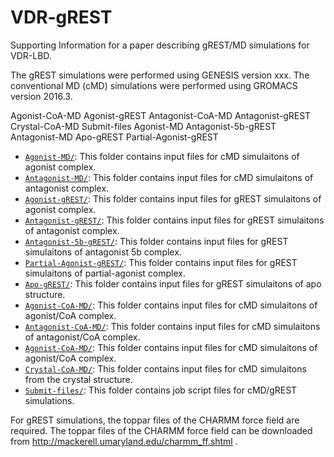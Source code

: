 # VDR-gREST
Supporting Information for a paper describing gREST/MD simulations for VDR-LBD.

The gREST simulations were performed using GENESIS version xxx.
The conventional MD (cMD) simulations were performed using GROMACS version 2016.3.

Agonist-CoA-MD  Agonist-gREST        Antagonist-CoA-MD  Antagonist-gREST  Crystal-CoA-MD         Submit-files
Agonist-MD      Antagonist-5b-gREST  Antagonist-MD      Apo-gREST         Partial-Agonist-gREST

- [`Agonist-MD/`](Agonist-MD): This folder contains input files for cMD simulaitons of agonist complex.
- [`Antagonist-MD/`](Antagonist-MD): This folder contains input files for cMD simulaitons of antagonist complex.
- [`Agonist-gREST/`](Agonist-gREST): This folder contains input files for gREST simulaitons of agonist complex.
- [`Antagonist-gREST/`](Antagonist-gREST): This folder contains input files for gREST simulaitons of antagonist complex.
- [`Antagonist-5b-gREST/`](Antagonist-5b-gREST): This folder contains input files for gREST simulaitons of antagonist 5b complex.
- [`Partial-Agonist-gREST/`](Partial-Agonist-gREST): This folder contains input files for gREST simulaitons of partial-agonist complex.
- [`Apo-gREST/`](Apo-gREST): This folder contains input files for gREST simulaitons of apo structure.
- [`Agonist-CoA-MD/`](Agonist-CoA-MD): This folder contains input files for cMD simulaitons of agonist/CoA complex.
- [`Antagonist-CoA-MD/`](Antagonist-CoA-MD): This folder contains input files for cMD simulaitons of antagonist/CoA complex.
- [`Agonist-CoA-MD/`](Agonist-CoA-MD): This folder contains input files for cMD simulaitons of agonist/CoA complex.
- [`Crystal-CoA-MD/`](Crystal-CoA-MD): This folder contains input files for cMD simulaitons from the crystal structure.
- [`Submit-files/`](Submit-files): This folder contains job script files for cMD/gREST simulations.

For gREST simulations, the toppar files of the CHARMM force field are required. The toppar files of the CHARMM force field can be downloaded from http://mackerell.umaryland.edu/charmm_ff.shtml .
